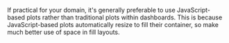 If practical for your domain, it's generally preferable to use JavaScript-based plots rather than traditional plots within dashboards. This is because JavaScript-based plots automatically resize to fill their container, so make much better use of space in fill layouts. 
